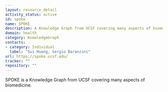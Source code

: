 ```yaml
---
layout: resource_detail
activity_status: active
id: spoke
name: SPOKE
description: A Knowledge Graph from UCSF covering many aspects of biomedicine.
domain: health
category: KnowledgeGraph
contacts:
- category: Individual
  label: "Sui Huang, Sergio Baranzini"
url: https://spoke.ucsf.edu/
tracker: ""
repository: ""
---
```


SPOKE is a Knowledge Graph from UCSF covering many aspects of biomedicine.
